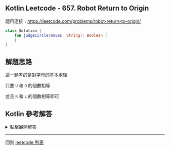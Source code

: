 ## Kotlin Leetcode - 657. Robot Return to Origin

題目連接：<https://leetcode.com/problems/robot-return-to-origin/>

```kotlin
class Solution {
    fun judgeCircle(moves: String): Boolean {
    }
}
```

## 解題思路

這一題考的是對字母的基本處理

只要 `U` 和 `D` 的個數相等

並且 `R` 和 `L` 的個數相等即可

## Kotlin 參考解答


<details>
  <summary>點擊展開解答</summary>


單個表達式解法如下

```kotlin
class Solution {
    fun judgeCircle(moves: String) = 
        moves.count{it == 'U'} == moves.count{it == 'D'}
        && moves.count{it == 'R'}  == moves.count{it == 'L'}
}
```

這個解法會重複對字串跑 4 次迴圈

如果希望只跑一次迴圈

我們可以換個方式撰寫

```kotlin
class Solution {
    fun judgeCircle(moves: String): Boolean {
        var x = 0
        var y = 0
        moves.forEach {
            when (it) {
                'U' -> y++
                'D' -> y--
                'R' -> x++
                'L' -> x--
            }
        }
        return x == 0 && y == 0
    }
}
```


</details>

------

回到 [leetcode 列表](index.md)

